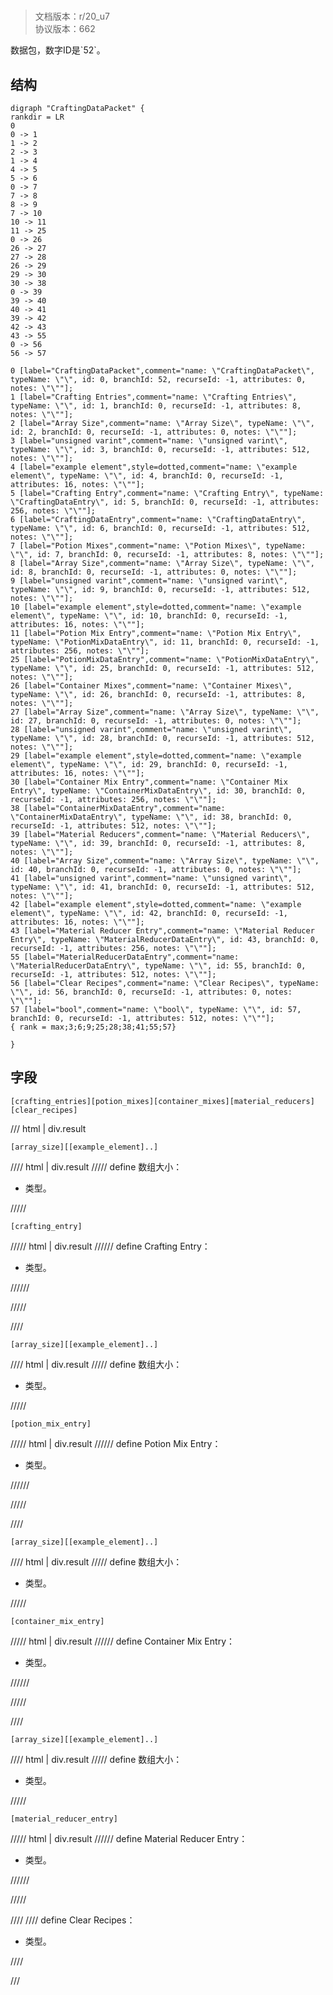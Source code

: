 # <!-- md:samp CraftingDataPacket -->

> 文档版本：r/20_u7<br/>协议版本：662

<!-- md:samp CraftingDataPacket -->数据包，数字ID是`52`。

## 结构

```viz
digraph "CraftingDataPacket" {
rankdir = LR
0
0 -> 1
1 -> 2
2 -> 3
1 -> 4
4 -> 5
5 -> 6
0 -> 7
7 -> 8
8 -> 9
7 -> 10
10 -> 11
11 -> 25
0 -> 26
26 -> 27
27 -> 28
26 -> 29
29 -> 30
30 -> 38
0 -> 39
39 -> 40
40 -> 41
39 -> 42
42 -> 43
43 -> 55
0 -> 56
56 -> 57

0 [label="CraftingDataPacket",comment="name: \"CraftingDataPacket\", typeName: \"\", id: 0, branchId: 52, recurseId: -1, attributes: 0, notes: \"\""];
1 [label="Crafting Entries",comment="name: \"Crafting Entries\", typeName: \"\", id: 1, branchId: 0, recurseId: -1, attributes: 8, notes: \"\""];
2 [label="Array Size",comment="name: \"Array Size\", typeName: \"\", id: 2, branchId: 0, recurseId: -1, attributes: 0, notes: \"\""];
3 [label="unsigned varint",comment="name: \"unsigned varint\", typeName: \"\", id: 3, branchId: 0, recurseId: -1, attributes: 512, notes: \"\""];
4 [label="example element",style=dotted,comment="name: \"example element\", typeName: \"\", id: 4, branchId: 0, recurseId: -1, attributes: 16, notes: \"\""];
5 [label="Crafting Entry",comment="name: \"Crafting Entry\", typeName: \"CraftingDataEntry\", id: 5, branchId: 0, recurseId: -1, attributes: 256, notes: \"\""];
6 [label="CraftingDataEntry",comment="name: \"CraftingDataEntry\", typeName: \"\", id: 6, branchId: 0, recurseId: -1, attributes: 512, notes: \"\""];
7 [label="Potion Mixes",comment="name: \"Potion Mixes\", typeName: \"\", id: 7, branchId: 0, recurseId: -1, attributes: 8, notes: \"\""];
8 [label="Array Size",comment="name: \"Array Size\", typeName: \"\", id: 8, branchId: 0, recurseId: -1, attributes: 0, notes: \"\""];
9 [label="unsigned varint",comment="name: \"unsigned varint\", typeName: \"\", id: 9, branchId: 0, recurseId: -1, attributes: 512, notes: \"\""];
10 [label="example element",style=dotted,comment="name: \"example element\", typeName: \"\", id: 10, branchId: 0, recurseId: -1, attributes: 16, notes: \"\""];
11 [label="Potion Mix Entry",comment="name: \"Potion Mix Entry\", typeName: \"PotionMixDataEntry\", id: 11, branchId: 0, recurseId: -1, attributes: 256, notes: \"\""];
25 [label="PotionMixDataEntry",comment="name: \"PotionMixDataEntry\", typeName: \"\", id: 25, branchId: 0, recurseId: -1, attributes: 512, notes: \"\""];
26 [label="Container Mixes",comment="name: \"Container Mixes\", typeName: \"\", id: 26, branchId: 0, recurseId: -1, attributes: 8, notes: \"\""];
27 [label="Array Size",comment="name: \"Array Size\", typeName: \"\", id: 27, branchId: 0, recurseId: -1, attributes: 0, notes: \"\""];
28 [label="unsigned varint",comment="name: \"unsigned varint\", typeName: \"\", id: 28, branchId: 0, recurseId: -1, attributes: 512, notes: \"\""];
29 [label="example element",style=dotted,comment="name: \"example element\", typeName: \"\", id: 29, branchId: 0, recurseId: -1, attributes: 16, notes: \"\""];
30 [label="Container Mix Entry",comment="name: \"Container Mix Entry\", typeName: \"ContainerMixDataEntry\", id: 30, branchId: 0, recurseId: -1, attributes: 256, notes: \"\""];
38 [label="ContainerMixDataEntry",comment="name: \"ContainerMixDataEntry\", typeName: \"\", id: 38, branchId: 0, recurseId: -1, attributes: 512, notes: \"\""];
39 [label="Material Reducers",comment="name: \"Material Reducers\", typeName: \"\", id: 39, branchId: 0, recurseId: -1, attributes: 8, notes: \"\""];
40 [label="Array Size",comment="name: \"Array Size\", typeName: \"\", id: 40, branchId: 0, recurseId: -1, attributes: 0, notes: \"\""];
41 [label="unsigned varint",comment="name: \"unsigned varint\", typeName: \"\", id: 41, branchId: 0, recurseId: -1, attributes: 512, notes: \"\""];
42 [label="example element",style=dotted,comment="name: \"example element\", typeName: \"\", id: 42, branchId: 0, recurseId: -1, attributes: 16, notes: \"\""];
43 [label="Material Reducer Entry",comment="name: \"Material Reducer Entry\", typeName: \"MaterialReducerDataEntry\", id: 43, branchId: 0, recurseId: -1, attributes: 256, notes: \"\""];
55 [label="MaterialReducerDataEntry",comment="name: \"MaterialReducerDataEntry\", typeName: \"\", id: 55, branchId: 0, recurseId: -1, attributes: 512, notes: \"\""];
56 [label="Clear Recipes",comment="name: \"Clear Recipes\", typeName: \"\", id: 56, branchId: 0, recurseId: -1, attributes: 0, notes: \"\""];
57 [label="bool",comment="name: \"bool\", typeName: \"\", id: 57, branchId: 0, recurseId: -1, attributes: 512, notes: \"\""];
{ rank = max;3;6;9;25;28;38;41;55;57}

}

```

## 字段

```title='CraftingDataPacket'
[crafting_entries][potion_mixes][container_mixes][material_reducers][clear_recipes]
```

/// html | div.result
```title='Crafting Entries'
[array_size][[example_element]..]
```

//// html | div.result
///// define
数组大小：<!-- md:samp unsigned varint -->

- <!-- md:samp unsigned varint -->类型。


/////
```title='示例元素'
[crafting_entry]
```

///// html | div.result
////// define
Crafting Entry：[<!-- md:samp CraftingDataEntry -->](../types/craftingdataentry.md)

- <!-- md:samp CraftingDataEntry -->类型。


//////

/////

////
```title='Potion Mixes'
[array_size][[example_element]..]
```

//// html | div.result
///// define
数组大小：<!-- md:samp unsigned varint -->

- <!-- md:samp unsigned varint -->类型。


/////
```title='示例元素'
[potion_mix_entry]
```

///// html | div.result
////// define
Potion Mix Entry：[<!-- md:samp PotionMixDataEntry -->](../types/potionmixdataentry.md)

- <!-- md:samp PotionMixDataEntry -->类型。


//////

/////

////
```title='Container Mixes'
[array_size][[example_element]..]
```

//// html | div.result
///// define
数组大小：<!-- md:samp unsigned varint -->

- <!-- md:samp unsigned varint -->类型。


/////
```title='示例元素'
[container_mix_entry]
```

///// html | div.result
////// define
Container Mix Entry：[<!-- md:samp ContainerMixDataEntry -->](../types/containermixdataentry.md)

- <!-- md:samp ContainerMixDataEntry -->类型。


//////

/////

////
```title='Material Reducers'
[array_size][[example_element]..]
```

//// html | div.result
///// define
数组大小：<!-- md:samp unsigned varint -->

- <!-- md:samp unsigned varint -->类型。


/////
```title='示例元素'
[material_reducer_entry]
```

///// html | div.result
////// define
Material Reducer Entry：[<!-- md:samp MaterialReducerDataEntry -->](../types/materialreducerdataentry.md)

- <!-- md:samp MaterialReducerDataEntry -->类型。


//////

/////

////
//// define
Clear Recipes：<!-- md:samp bool -->

- <!-- md:samp bool -->类型。


////

///

